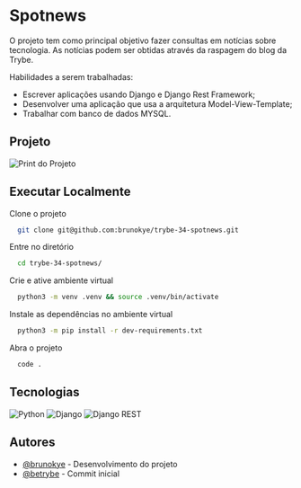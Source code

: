 # Spotnews

O projeto tem como principal objetivo fazer consultas em notícias sobre tecnologia. As notícias podem ser obtidas através da raspagem do blog da Trybe.

Habilidades a serem trabalhadas:

- Escrever aplicações usando Django e Django Rest Framework;
- Desenvolver uma aplicação que usa a arquitetura Model-View-Template;
- Trabalhar com banco de dados MYSQL.

## Projeto

![Print do Projeto](https://i.imgur.com/h8ywe9Y.png)

## Executar Localmente

Clone o projeto 

```bash
  git clone git@github.com:brunokye/trybe-34-spotnews.git
```

Entre no diretório

```bash
  cd trybe-34-spotnews/
```

Crie e ative ambiente virtual

```bash
  python3 -m venv .venv && source .venv/bin/activate
```

Instale as dependências no ambiente virtual

```bash
  python3 -m pip install -r dev-requirements.txt
```

Abra o projeto

```bash
  code .
```

## Tecnologias

![Python](https://img.shields.io/badge/python-3670A0?style=for-the-badge&logo=python&logoColor=ffdd54)
![Django](https://img.shields.io/badge/Django-092E20?style=for-the-badge&logo=django&logoColor=green)
![Django REST](https://img.shields.io/badge/django%20rest-ff1709?style=for-the-badge&logo=django&logoColor=white)

## Autores

- [@brunokye](https://github.com/brunokye) - Desenvolvimento do projeto
- [@betrybe](https://github.com/betrybe) - Commit inicial
